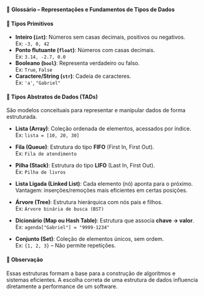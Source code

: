 📘 **Glossário – Representações e Fundamentos de Tipos de Dados**

#### 🔹 Tipos Primitivos
- **Inteiro (`int`)**: Números sem casas decimais, positivos ou negativos.  
  Ex: `-3, 0, 42`
- **Ponto flutuante (`float`)**: Números com casas decimais.  
  Ex: `3.14, -2.7, 0.0`
- **Booleano (`bool`)**: Representa verdadeiro ou falso.  
  Ex: `True`, `False`
- **Caractere/String (`str`)**: Cadeia de caracteres.  
  Ex: `'a'`, `"Gabriel"`

#### 🔹 Tipos Abstratos de Dados (TADs)
São modelos conceituais para representar e manipular dados de forma estruturada.

- **Lista (Array)**: Coleção ordenada de elementos, acessados por índice.  
  Ex: `lista = [10, 20, 30]`

- **Fila (Queue)**: Estrutura do tipo **FIFO** (First In, First Out).  
  Ex: `Fila de atendimento`

- **Pilha (Stack)**: Estrutura do tipo **LIFO** (Last In, First Out).  
  Ex: `Pilha de livros`

- **Lista Ligada (Linked List)**: Cada elemento (nó) aponta para o próximo.  
  Vantagem: inserções/remoções mais eficientes em certas posições.

- **Árvore (Tree)**: Estrutura hierárquica com nós pais e filhos.  
  Ex: `Árvore binária de busca (BST)`

- **Dicionário (Map ou Hash Table)**: Estrutura que associa **chave → valor**.  
  Ex: `agenda["Gabriel"] = "9999-1234"`

- **Conjunto (Set)**: Coleção de elementos únicos, sem ordem.  
  Ex: `{1, 2, 3}` – Não permite repetições.

#### 🧠 Observação
Essas estruturas formam a base para a construção de algoritmos e sistemas eficientes. A escolha correta de uma estrutura de dados influencia diretamente a performance de um software.
